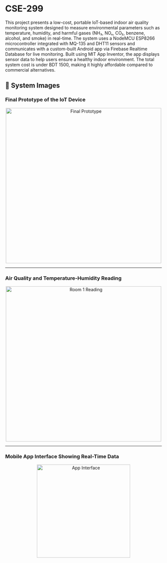 # CSE-299
This project presents a low-cost, portable IoT-based indoor air quality monitoring system designed to measure environmental parameters such as temperature, humidity, and harmful gases (NH₃, NOₓ, CO₂, benzene, alcohol, and smoke) in real-time. The system uses a NodeMCU ESP8266 microcontroller integrated with MQ-135 and DHT11 sensors and communicates with a custom-built Android app via Firebase Realtime Database for live monitoring. Built using MIT App Inventor, the app displays sensor data to help users ensure a healthy indoor environment. The total system cost is under BDT 1500, making it highly affordable compared to commercial alternatives.

## 📸 System Images

### Final Prototype of the IoT Device
<p align="center">
  <img src="https://github.com/ishraqzaman/iot-air-monitor/blob/main/images/device.jpg?raw=true" alt="Final Prototype" width="500"/>
</p>

---

### Air Quality and Temperature-Humidity Reading 
<p align="center">
  <img src="https://github.com/ishraqzaman/iot-air-monitor/blob/main/images/room1_reading.jpg?raw=true" alt="Room 1 Reading" width="500"/>
</p>

---

### Mobile App Interface Showing Real-Time Data
<p align="center">
  <img src="https://github.com/ishraqzaman/iot-air-monitor/blob/main/images/app_interface.jpg?raw=true" alt="App Interface" width="300"/>
</p>
